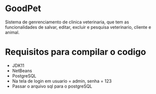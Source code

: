# GoodPet
Sistema de genrenciamento de clinica veterinaria, que tem as funcionalidades de salvar, editar, excluir e pesquisa veterinario, cliente e animal.
# Requisitos para compilar o codigo
- JDK11
- NetBeans
- PostgreSQL
- Na tela de login em usuario = admin, senha = 123
- Passar o arquivo sql para o postgreSQL
